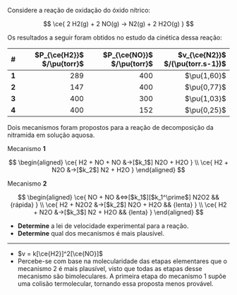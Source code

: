 Considere a reação de oxidação do óxido nítrico:

$$
\ce{ 2 H2(g) + 2 NO(g) -> N2(g) + 2 H2O(g) }
$$

Os resultados a seguir foram obtidos no estudo da cinética dessa reação:

| # | $P_{\ce{H2}}$ $/\pu{torr}$ | $P_{\ce{NO}}$ $/\pu{torr}$ | $v_{\ce{N2}}$ $/(\pu{torr.s-1})$ |
|-------|------:|------:|-------------:|
| **1** | $289$ | $400$ | $\pu{1,60}$ |
| **2** | $147$ | $400$ | $\pu{0,77}$ |
| **3** | $400$ | $300$ | $\pu{1,03}$ |
| **4** | $400$ | $152$ | $\pu{0,25}$ |

Dois mecanismos foram propostos para a reação de decomposição da nitramida em solução aquosa.

Mecanismo **1**

$$
\begin{aligned}
    \ce{ H2 + NO + NO &->[$k_1$] N2O + H2O } \\
    \ce{ H2 + N2O &->[$k_2$] N2 + H2O }
\end{aligned}
$$

Mecanismo **2**

$$
\begin{aligned}
    \ce{ NO + NO &<=>[$k_1$][$k_1^\prime$] N2O2 && {rápida} } \\
    \ce{ H2 + N2O2 &->[$k_2$] N2O + H2O && {lenta} } \\
    \ce{ H2 + N2O &->[$k_3$] N2 + H2O && {lenta} }
\end{aligned}
$$

- **Determine** a lei de velocidade experimental para a reação.
- **Determine** qual dos mecanismos é mais plausível.

---

- $v = k[\ce{H2}]^2[\ce{NO}]$
- Percebe-se com base na molecularidade das etapas elementares que o mecanismo 2 é mais plausível, visto que todas as etapas desse mecanismo são bimoleculares. A primeira etapa do mecanismo 1 supõe uma colisão termolecular, tornando essa proposta menos provável.